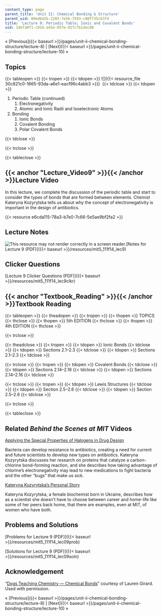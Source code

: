 ```yaml
---
content_type: page
parent_title: 'Unit II: Chemical Bonding & Structure'
parent_uid: 89ed642b-2203-7e56-7593-c80ff35cb3f4
title: 'Lecture 9: Periodic Table; Ionic and Covalent Bonds'
uid: 1defa0f1-c01b-a42e-057e-92fc7b1dec88
---
```


« [Previous]({{< baseurl >}}/pages/unit-ii-chemical-bonding-structure/lecture-8) | [Next]({{< baseurl >}}/pages/unit-ii-chemical-bonding-structure/lecture-10) »

Topics
------

{{< tableopen >}}
{{< tropen >}}
{{< tdopen >}}
![]({{< resource_file 30c821c0-1665-93da-a6e1-eacf96c4abb3 >}}) 
{{< tdclose >}}
{{< tdopen >}}


1.  Periodic Table (continued)
    1.  Electronegativity
    2.  Atomic and Ionic Radii and Isoelectronic Atoms
2.  Bonding
    1.  Ionic Bonds
    2.  Covalent Bonding
    3.  Polar Covalent Bonds


{{< tdclose >}}

{{< trclose >}}

{{< tableclose >}}

{{< anchor "Lecture_Video9" >}}{{< /anchor >}}Lecture Video
-----------------------------------------------------------

In this lecture, we complete the discussion of the periodic table and start to consider the types of bonds that are formed between elements. Chemist Kateryna Kozyrytska tells us about why the concept of electronegativity is important in the design of antibiotics.

{{< resource e6cda115-78a3-b7e0-7c66-5e5ae9bf2fa2 >}}

Lecture Notes
-------------

![This resource may not render correctly in a screen reader.](/images/inacessible.gif)[Notes for Lecture 9 (PDF)]({{< baseurl >}}/resources/mit5_111f14_lec9)

Clicker Questions
-----------------

[Lecture 9 Clicker Questions (PDF)]({{< baseurl >}}/resources/mit5_111f14_lec9clkr)

{{< anchor "Textbook_Reading" >}}{{< /anchor >}}Textbook Reading
----------------------------------------------------------------

{{< tableopen >}}
{{< theadopen >}}
{{< tropen >}}
{{< thopen >}}
TOPICS
{{< thclose >}}
{{< thopen >}}
5th EDITION
{{< thclose >}}
{{< thopen >}}
4th EDITION
{{< thclose >}}

{{< trclose >}}

{{< theadclose >}}
{{< tropen >}}
{{< tdopen >}}
Ionic Bonds
{{< tdclose >}}
{{< tdopen >}}
Sections 2.1–2.3
{{< tdclose >}}
{{< tdopen >}}
Sections 2.1–2.3
{{< tdclose >}}

{{< trclose >}}
{{< tropen >}}
{{< tdopen >}}
Covalent Bonds
{{< tdclose >}}
{{< tdopen >}}
Sections 2.14–2.16
{{< tdclose >}}
{{< tdopen >}}
Sections 2.14–2.16
{{< tdclose >}}

{{< trclose >}}
{{< tropen >}}
{{< tdopen >}}
Lewis Structures
{{< tdclose >}}
{{< tdopen >}}
Section 2.5–2.6
{{< tdclose >}}
{{< tdopen >}}
Section 2.5–2.6
{{< tdclose >}}

{{< trclose >}}

{{< tableclose >}}

Related _Behind the Scenes at MIT_ Videos
-----------------------------------------

[Applying the Special Properties of Halogens in Drug Design](http://techtv.mit.edu/videos/24160-applying-the-special-properties-of-halogens-in-drug-design)

Bacteria can develop resistance to antibiotics, creating a need for current and future scientists to develop new types on antibiotics. Kateryna Kozyrytska discusses her research on proteins that catalyze a carbon-chlorine bond-forming reaction, and she describes how taking advantage of chlorine’s electronegativity may lead to new medications to fight bacteria and the other “bugs” that make us sick.

[Kateryna Kozyrytska’s Personal Story](http://techtv.mit.edu/videos/24159-kateryna-kozyrytska-s-personal-story)

Kateryna Kozyrytska, a female biochemist born in Ukraine, describes how as a scientist she doesn’t have to choose between career and home-life like some of her peers back home, that there are examples, even at MIT, of women who have both.

Problems and Solutions
----------------------

[Problems for Lecture 9 (PDF)]({{< baseurl >}}/resources/mit5_111f14_lec09prob)

[Solutions for Lecture 9 (PDF)]({{< baseurl >}}/resources/mit5_111f14_lec09soln)

Acknowledgement
---------------

“[Dogs Teaching Chemistry — Chemical Bonds](https://www.youtube.com/watch?v=_M9khs87xQ8)” courtesy of Lauren Girard. Used with permission.

« [Previous]({{< baseurl >}}/pages/unit-ii-chemical-bonding-structure/lecture-8) | [Next]({{< baseurl >}}/pages/unit-ii-chemical-bonding-structure/lecture-10) »